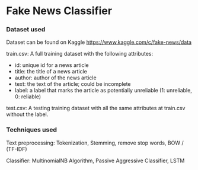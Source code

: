 # Fake News Classifier

### Dataset used
Dataset can be found on Kaggle https://www.kaggle.com/c/fake-news/data

train.csv: A full training dataset with the following attributes:
- id: unique id for a news article
- title: the title of a news article
- author: author of the news article
- text: the text of the article; could be incomplete
- label: a label that marks the article as potentially unreliable (1: unreliable, 0: reliable)

test.csv: A testing training dataset with all the same attributes at train.csv without the label.

### Techniques used
Text preprocessing: Tokenization, Stemming, remove stop words, BOW / (TF-IDF)

Classifier: MultinomialNB Algorithm, Passive Aggressive Classifier, LSTM
